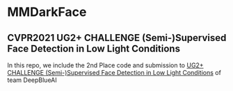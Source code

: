 # MMDarkFace

## CVPR2021 UG2+ CHALLENGE (Semi-)Supervised Face Detection in Low Light Conditions

In this repo, we include the 2nd Place code and submission to [UG2+ CHALLENGE (Semi-)Supervised Face Detection in Low Light Conditions](https://cvpr2021.ug2challenge.org/track1.html) of team DeepBlueAI
